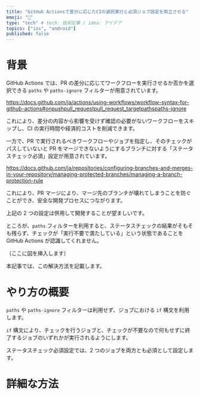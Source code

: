 ```yaml
---
title: "GitHub Actionsで差分に応じたCIの選択実行と必須ジョブ設定を両立させる"
emoji: "🎯"
type: "tech" # tech: 技術記事 / idea: アイデア
topics: ["ios", "android"]
published: false
---
```


# 背景

GitHub Actions では、PR の差分に応じてワークフローを実行させるか否かを選択できる `paths` や `paths-ignore` フィルターが用意されています。

https://docs.github.com/ja/actions/using-workflows/workflow-syntax-for-github-actions#onpushpull_requestpull_request_targetpathspaths-ignore

これにより、差分の内容から影響を受けず確認の必要がないワークフローをスキップし、CI の実行時間や経済的コストを削減できます。

一方で、PR で実行されるべきワークフローやジョブを指定し、そのチェックがパスしていないと PR をマージできないようにするブランチに対する「ステータスチェック必須」設定が用意されています。

https://docs.github.com/ja/repositories/configuring-branches-and-merges-in-your-repository/managing-protected-branches/managing-a-branch-protection-rule

これにより、PR マージにより、マージ先のブランチが壊れてしまうことを防ぐことができ、安全な開発プロセスにつながります。

上記の 2 つの設定は併用して開発することが望ましいです。

ところが、`paths` フィルターを利用すると、ステータスチェックの結果がそもそも残らず、チェックが「実行不要で満たしている」という状態であることを GitHub Actions が認識してくれません。

（ここに図を挿入します）

本記事では、この解決方法を記載します。

# やり方の概要

`paths` や `paths-ignore` フィルターは利用せず、ジョブにおける `if` 構文を利用します。

`if` 構文により、チェックを行うジョブと、チェックが不要なので何もせずに終了するジョブのいずれかが実行されるようにします。

ステータスチェック必須設定では、2 つのジョブを両方とも必須として設定します。

# 詳細な方法
